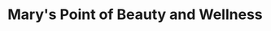 ---
title: "Mary's Point of Beauty and Wellness"
url: /schwarzenbek/marys-point-of-beauty-and-wellness/
shop: Kosmetik
---